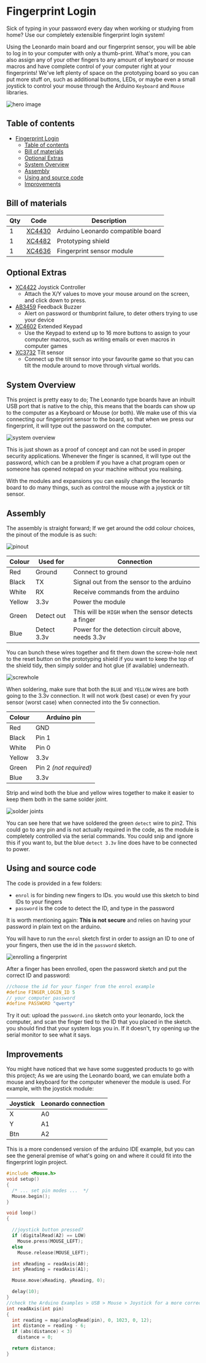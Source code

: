 # Fingerprint Login

Sick of typing in your password every day when working or studying from home?
Use our completely extensible fingerprint login system!

Using the Leonardo main board and our fingerprint sensor, you will be able to log in to your computer with only a thumb-print. What's more, you can also assign any of your other fingers to any amount of keyboard or mouse macros and have complete control of your computer right at your fingerprints! We've left plenty of space on the prototyping board so you can put more stuff on, such as additional buttons, LEDs, or maybe even a small joystick to control your mouse through the Arduino `Keyboard` and `Mouse` libraries.

![hero image](images/hero.jpg)

## Table of contents

- [Fingerprint Login](#Fingerprint-Login)
  - [Table of contents](#Table-of-contents)
  - [Bill of materials](#Bill-of-materials)
  - [Optional Extras](#Optional-Extras)
  - [System Overview](#System-Overview)
  - [Assembly](#Assembly)
  - [Using and source code](#Using-and-source-code)
  - [Improvements](#Improvements)

## Bill of materials

| Qty | Code                                     | Description                       |
| --- | ---------------------------------------- | --------------------------------- |
| 1   | [XC4430](https://jaycar.com.au/p/XC4430) | Arduino Leonardo compatible board |
| 1   | [XC4482](https://jaycar.com.au/p/XC4482) | Prototyping shield                |
| 1   | [XC4636](https://jaycar.com.au/p/XC4636) | Fingerprint sensor module         |

## Optional Extras

- [XC4422](https://jaycar.com.au/p/XC4422) Joystick Controller
  - Attach the X/Y values to move your mouse around on the screen, and click down to press.
- [AB3459](https://jaycar.com.au/p/AB3459) Feedback Buzzer
  - Alert on password or thumbprint failure, to deter others trying to use your device
- [XC4602](https://jaycar.com.au/p/XC4602) Extended Keypad
  - Use the Keypad to extend up to 16 more buttons to assign to your computer macros, such as writing emails or even macros in computer games
- [XC3732](https://jaycar.com.au/p/XC3732) Tilt sensor
  - Connect up the tilt sensor into your favourite game so that you can tilt the module around to move through virtual worlds.

## System Overview

This project is pretty easy to do; The Leonardo type boards have an inbuilt USB port that is native to the chip, this means that the boards can show up to the computer as a Keyboard or Mouse (or both). We make use of this via connecting our fingerprint sensor to the board, so that when we press our fingerprint, it will type out the password on the computer.

![system overview](images/system.png)

This is just shown as a proof of concept and can not be used in proper security applications. Whenever the finger is scanned, it will type out the password, which can be a problem if you have a chat program open or someone has opened notepad on your machine without you realising.

With the modules and expansions you can easily change the leonardo board to do many things, such as control the mouse with a joystick or tilt sensor.

## Assembly

The assembly is straight forward; If we get around the odd colour choices, the pinout of the module is as such:

![pinout](images/pinout.jpg)

| Colour | Used for    | Connection                                           |
| ------ | ----------- | ---------------------------------------------------- |
| Red    | Ground      | Connect to ground                                    |
| Black  | TX          | Signal out from the sensor to the arduino            |
| White  | RX          | Receive commands from the arduino                    |
| Yellow | 3.3v        | Power the module                                     |
| Green  | Detect out  | This will be `HIGH` when the sensor detects a finger |
| Blue   | Detect 3.3v | Power for the detection circuit above, needs 3.3v    |

You can bunch these wires together and fit them down the screw-hole next to the reset button on the prototyping shield if you want to keep the top of the shield tidy, then simply solder and hot glue (if available) underneath.

![screwhole](images/screwhole.jpg)

When soldering, make sure that both the `BLUE` and `YELLOW` wires are both going to the 3.3v connection. It will not work (best case) or even fry your sensor (worst case) when connected into the 5v connection.

| Colour | Arduino pin            |
| ------ | ---------------------- |
| Red    | GND                    |
| Black  | Pin 1                  |
| White  | Pin 0                  |
| Yellow | 3.3v                   |
| Green  | Pin 2 _(not required)_ |
| Blue   | 3.3v                   |

Strip and wind both the blue and yellow wires together to make it easier to keep them both in the same solder joint.

![solder joints](images/joins.jpg)

You can see here that we have soldered the green `detect` wire to pin2. This could go to any pin and is not actually required in the code, as the module is completely controlled via the serial commands. You could snip and ignore this if you want to, but the blue `detect 3.3v` line does have to be connected to power.

## Using and source code

The code is provided in a few folders:

- `enrol` is for binding new fingers to IDs. you would use this sketch to bind IDs to your fingers
- `password` is the code to detect the ID, and type in the password

<notice>

It is worth mentioning again: **This is not secure** and relies on having your password in plain text on the arduino.

You will have to run the `enrol` sketch first in order to assign an ID to one of your fingers, then use the id in the `password` sketch.

![enrolling a fingerprint](images/enrol.png)

After a finger has been enrolled, open the password sketch and put the correct ID and password:

```cpp
//choose the id for your finger from the enrol example
#define FINGER_LOGIN_ID 5
// your computer password
#define PASSWORD "qwerty"
```

Try it out: upload the `password.ino` sketch onto your leonardo, lock the computer, and scan the finger tied to the ID that you placed in the sketch. you should find that your system logs you in. If it doesn't, try opening up the serial monitor to see what it says.

## Improvements

You might have noticed that we have some suggested products to go with this project; As we are using the Leonardo board, we can emulate both a mouse and keyboard for the computer whenever the module is used. For example, with the joystick module:

| Joystick | Leonardo connection |
| -------- | ------------------- |
| X        | A0                  |
| Y        | A1                  |
| Btn      | A2                  |

This is a more condensed version of the arduino IDE example, but you can see the general premise of what's going on and where it could fit into the fingerprint login project.

```cpp
#include <Mouse.h>
void setup()
{
  /* ... set pin modes ...  */
  Mouse.begin();
}

void loop()
{

  //joystick button pressed?
  if (digitalRead(A2) == LOW)
    Mouse.press(MOUSE_LEFT);
  else
    Mouse.release(MOUSE_LEFT);

  int xReading = readAxis(A0);
  int yReading = readAxis(A1);

  Mouse.move(xReading, yReading, 0);

  delay(10);
}
//check the Arduino Examples > USB > Mouse > Joystick for a more correct solution
int readAxis(int pin)
{
  int reading = map(analogRead(pin), 0, 1023, 0, 12);
  int distance = reading - 6;
  if (abs(distance) < 3)
    distance = 0;

  return distance;
}
```
